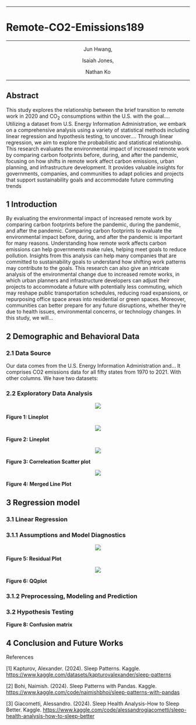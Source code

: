 

---

# Remote-CO2-Emissions189

---
<p align="center">
Jun Hwang,
</p>

<p align="center">
Isaiah Jones,
</p>

<p align="center">
Nathan Ko
</p>

---

## Abstract

This study explores the relationship between the brief transition to remote work in 2020 and $\mathrm{CO_2}$ consumptions within the U.S. with the goal.... Utilizing a dataset from  U.S. Energy Information Administration, we embark on a comprehensive analysis using a variety of statistical methods including linear regression and hypothesis testing, to uncover....  Through linear regression, we aim to explore the probabilistic and statistical relationship. This research evaluates the environmental impact of increased remote work by comparing carbon footprints before, during, and after the pandemic, focusing on how shifts in remote work affect carbon emissions, urban planning, and infrastructure development. It provides valuable insights for governments, companies, and communities to adapt policies and projects that support sustainability goals and accommodate future commuting trends





## 1 Introduction

By evaluating the environmental impact of increased remote work by comparing carbon footprints before the pandemic, during the pandemic, and after the pandemic. Comparing carbon footprints to evaluate the environmental impact before, during, and after the pandemic is important for many reasons. Understanding how remote work affects carbon emissions can help governments make rules, helping meet goals to reduce pollution. Insights from this analysis can help many companies that are committed to sustainability goals to understand how shifting work patterns may contribute to the goals. 
This research can also give an intricate analysis of the environmental change due to increased remote works, in which urban planners and infrastructure developers can adjust their projects to accommodate a future with potentially less commuting, which may reshape public transportation schedules, reducing road expansions, or repurposing office space areas into residential or green spaces. Moreover, communities can better prepare for any future disruptions, whether they’re due to health issues, environmental concerns, or technology changes. In this study, we will… 

## 2 Demographic and Behavioral Data
	
### 2.1 Data Source
Our data comes from the U.S. Energy Information Administration and... It comprises CO2 emissions data for all fifty states from 1970 to 2021. With other columns.
We have two datasets: 

	
### 2.2 Exploratory Data Analysis


<p align="center">
<img src = "images/lineplot_CO2.png">
	
**Figure 1: Lineplot**
</p>


<p align="center">
<img src = "images/lineplot_WFH.png">

**Figure 2: Lineplot**
</p>


<p align="center">
<img src = "images/corrplot.png">


**Figure 3: Correleation Scatter plot**
	</p>
</p>


<p align="center">
<img src = "images/merged_lineplot.png">
	
**Figure 4: Merged Line Plot**
</p>


## 3 Regression model
	
### 3.1 Linear Regression





### 3.1.1 Assumptions and Model Diagnostics

<p align="center">
<img src = "images/residual.png">

**Figure 5: Residual Plot**
		</p>
</p>

<p align="center">
<img src = "images/QQplot.png">
	<p align="center">

**Figure 6: QQplot**
		</p>
</p>



### 3.1.2 Preprocessing, Modeling and Prediction
	


	
### 3.2 Hypothesis Testing
	





	
**Figure 8: Confusion matrix**
</p>

	
## 4  Conclusion and Future Works
	


































References

[1] Kapturov, Alexander. (2024). Sleep Patterns. Kaggle.
      https://www.kaggle.com/datasets/kapturovalexander/sleep-patterns
      
[2] Bohi, Naimish. (2024). Sleep Patterns with Pandas. Kaggle.
      https://www.kaggle.com/code/naimishbhoi/sleep-patterns-with-pandas
      
[3] Giacometti, Alessandro. (2024). Sleep Health Analysis-How to Sleep Better. Kaggle.
      https://www.kaggle.com/code/alessandrogiacometti/sleep-health-analysis-how-to-sleep-better